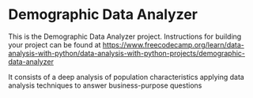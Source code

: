 # Demographic Data Analyzer

This is the Demographic Data Analyzer project. Instructions for building your project can be found at https://www.freecodecamp.org/learn/data-analysis-with-python/data-analysis-with-python-projects/demographic-data-analyzer

It consists of a deep analysis of population characteristics applying data analysis techniques to answer business-purpose questions